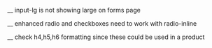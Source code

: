
__ input-lg is not showing large on forms page

__ enhanced radio and checkboxes need to work with radio-inline


__ check h4,h5,h6 formatting since these could be used in a product
